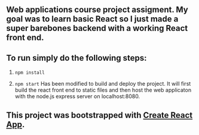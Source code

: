 ## Web applications course project assigment. My goal was to learn basic React so I just made a super barebones backend with a working React front end. 

## To run simply do the following steps:

1. `npm install`

2. `npm start`
Has been modified to build and deploy the project. It will first build the react front end to static files and then host the web applicaton with the node.js express server on localhost:8080.



## 
## This project was bootstrapped with [Create React App](https://github.com/facebook/create-react-app).

